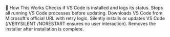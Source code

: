 🚀 How This Works
Checks if VS Code is installed and logs its status.
Stops all running VS Code processes before updating.
Downloads VS Code from Microsoft's official URL with retry logic.
Silently installs or updates VS Code (/VERYSILENT /NORESTART ensures no user interaction).
Removes the installer after installation is complete.
